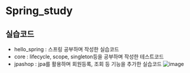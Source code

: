 # Spring_study

## 실습코드
- hello_spring : 스프링 공부하며 작성한 실습코드
- core : lifecycle, scope, singleton등을 공부하며 작성한 테스트코드
- jpashop : jpa를 활용하며 회원등록, 조회 등 기능을 추가한 실습코드
![image](https://user-images.githubusercontent.com/73850629/150101641-fe1f8f8f-a40f-4887-85e0-4af72543dd7a.png)

